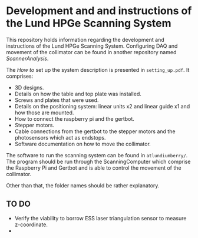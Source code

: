 # Development and and instructions of the Lund HPGe Scanning System #

This repository holds information regarding the development and instructions of the Lund HPGe Scanning System. Configuring DAQ and movement of the collimator can be found in another repository named _ScannerAnalysis_.

The _How to_ set up the system description is presented in `setting_up.pdf`. It comprises:
- 3D designs.
- Details on how the table and top plate was installed. 
- Screws and plates that were used.
- Details on the positioning system: linear units x2 and linear guide x1 and how those are mounted.
- How to connect the raspberry pi and the gertbot.
- Stepper motors.
- Cable connections from the gertbot to the stepper motors and the photosensors which act as endstops.
- Software documentation on how to move the collimator. 

The software to run the scanning system can be found in `atlundiumberry/`. 
The program should be run through the ScanningComputer which comprise the Raspberry Pi and Gertbot and is able to control the movement of the collimator. 

Other than that, the folder names should be rather explanatory. 

## TO DO ##

* Verify the viability to borrow ESS laser triangulation sensor to measure z-coordinate. 
* 
